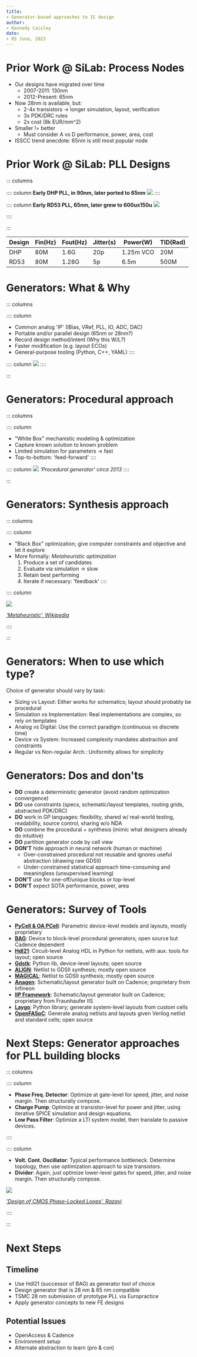 ```yaml
---
title:
- Generator-based approaches to IC design
author:
- Kennedy Caisley
date:
- 05 June, 2023
---
```



# Prior Work @ SiLab: Process Nodes

- Our designs have migrated over time
	- 2007-2011: 130nm
	- 2012-Present: 65nm
- Now 28nm is available, but:
	- 2-4x transistors -> longer simulation, layout, verification
	- 3x PDK/DRC rules
	- 2x cost (8k EUR/mm^2)
- Smaller != better
	- Must consider A vs D performance, power, area, cost
- ISSCC trend anecdote: 65nm is still most popular node

# Prior Work @ SiLab: PLL Designs

::: columns

:::: column
**Early DHP PLL, in 90nm, later ported to 65nm**
![](../images/dhptpll.png)
::::

:::: column
**Early RD53 PLL, 65nm, later grew to 600ux150u**
![](../images/rd53pll.jpeg)

::::

:::

|Design|Fin(Hz)|Fout(Hz)|Jitter(s)|Power(W)|TID(Rad)|
|---|---|---|---|---|---|
|DHP|80M|1.6G|20p|1.25m VCO|20M|
|RD53|80M|1.28G|5p|6.5m|500M|

# Generators: What & Why

::: columns

:::: column
- Common analog 'IP' (IBias, VRef, PLL, IO, ADC, DAC) 
- Portable and/or parallel design (65nm or 28nm?)
- Record design method/intent (Why this W/L?)
- Faster modification (e.g. layout ECOs)
- General-purpose tooling (Python, C++, YAML)
::::

:::: column
![](../images/flow.png)
::::

:::

# Generators: Procedural approach

::: columns

:::: column
- "White Box" mechanistic modeling & optimization
- Capture known solution to known problem
- Limited simulation for parameters -> fast
- Top-to-bottom: 'feed-forward'
::::

:::: column
![](../images/IMG_1500.jpeg)
*'Procedural generator' circa 2013*
::::

:::


# Generators: Synthesis approach

::: columns

:::: column
- "Black Box" optimization; give computer constraints and objective and let it explore
- More formally: *Metaheuristic optimization*
	1. Produce a set of candidates
	2. Evaluate via simulation -> slow
	3. Retain best performing
	4. Iterate if necessary: 'feedback'
::::

:::: column

![](../images/IMG_1501.png)

[*'Metaheuristic', Wikipedia*](https://en.m.wikipedia.org/wiki/Metaheuristic)

::::

:::

# Generators: When to use which type?

Choice of generator should vary by task:

- Sizing vs Layout: Either works for schematics; layout should probably be procedural
- Simulation vs Implementation: Real implementations are complex, so rely on templates
- Analog vs Digital: Use the correct paradigm (continuous vs discrete time)
- Device vs System: Increased complexity mandates abstraction and constraints
- Regular vs Non-regular Arch.: Uniformity allows for simplicity

# Generators: Dos and don'ts
- **DO** create a deterministic generator (avoid random optimization convergence)
- **DO** use constraints (specs, schematic/layout templates, routing grids, abstracted PDK/DRC)
- **DO** work in GP languages: flexibility, shared w/ real-world testing, readability, source control, sharing w/o NDA
- **DO** combine the procedural + synthesis (mimic what designers already do intuitive)
- **DO** partition generator code by cell view
- **DON'T** hide approach in neural network (human or machine)
	- Over-constrained procedural not reusable and ignores useful abstraction (drawing raw GDSII)
	- Under-constrained statistical approach time-consuming and meaningless (unsupervised learning)
- **DON'T** use for one-off/unique blocks or top-level
- **DON'T** expect SOTA performance, power, area

# Generators: Survey of Tools

- **[PyCell & OA PCell](https://arxiv.org/pdf/1607.00859.pdf)**: Parametric device-level models and layouts, mostly proprietary
- **[BAG](https://bag3-readthedocs.readthedocs.io)**: Device to block-level procedural generators; open source but Cadence dependent
- **[Hdl21](https://github.com/dan-fritchman/Hdl21)**: Circuit-level Analog HDL in Python for netlists, with aux. tools for layout; open source
- **[Gdstk](https://github.com/heitzmann/gdstk)**: Python lib, device-level layouts; open source
- **[ALIGN](https://github.com/ALIGN-analoglayout/ALIGN-public)**: Netlist to GDSII synthesis; mostly open source
- **[MAGICAL](https://github.com/magical-eda/MAGICAL)**: Netlist to GDSII synthesis; mostly open source
- **[Anagen](https://m.youtube.com/watch?v=IzJbVG-FHJc)**: Schematic/layout generator built on Cadence; proprietary from Infineon
- **[IIP Framework](https://www.eas.iis.fraunhofer.de/en/business_areas/efficient_electronics/automation-analog-design.html)**: Schematic/layout generator built on Cadence; proprietary from Fraunhaufer IIS
- **[Laygo](https://laygo2.github.io/)**: Python library; generate system-level layouts from custom cells
- **[OpenFASoC](https://openfasoc.readthedocs.io/)**: Generate analog netlists and layouts given Verilog netlist and standard cells; open source

# Next Steps: Generator approaches for PLL building blocks

::: columns

:::: column
- **Phase Freq. Detector**: Optimize at gate-level for speed, jitter, and noise margin. Then structurally compose.
- **Charge Pump**: Optimize at transistor-level for power and jitter, using iterative SPICE simulation and design equations.
- **Low Pass Filter**: Optimize a LTI system model, then translate to passive devices.

::::

:::: column

- **Volt. Cont. Oscillator**: Typical performance bottleneck. Determine topology, then use optimization approach to size transistors.
- **Divider**: Again, just optimize lower-level gates for speed, jitter, and noise margin. Then structurally compose.

![](../images/IMG_1502.jpeg)

[*'Design of CMOS Phase-Locked Loops', Razavi*](https://doi.org/10.1017/9781108626200)


::::

:::

# Next Steps

## Timeline

- Use Hdl21 (successor of BAG) as generator tool of choice
- Design generator that is 28 nm & 65 nm compatible
- TSMC 28 nm submission of prototype PLL via Europractice
- Apply generator concepts to new FE designs

## Potential Issues
- OpenAccess & Cadence
- Environment setup
- Alternate abstraction to learn (pro & con)